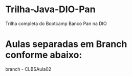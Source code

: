 # Trilha-Java-DIO-Pan
Trilha completa do Bootcamp Banco Pan na DIO

# Aulas separadas em Branch conforme abaixo:
branch - CLBSAula02
